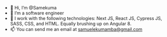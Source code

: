 - 👋 Hi, I’m @Samekuma
- 👀 I’m a software engineer
- 🌱 I work with the following technologies: Next JS, React JS, Cypress JS, SASS, CSS, and HTML. Equally brushing up on Angular 8.
- 📫 You can send me an email at samuelekumamba@gmail.com

<!---
Samekuma/Samekuma is a ✨ special ✨ repository because its `README.md` (this file) appears on your GitHub profile.
You can click the Preview link to take a look at your changes.
--->
